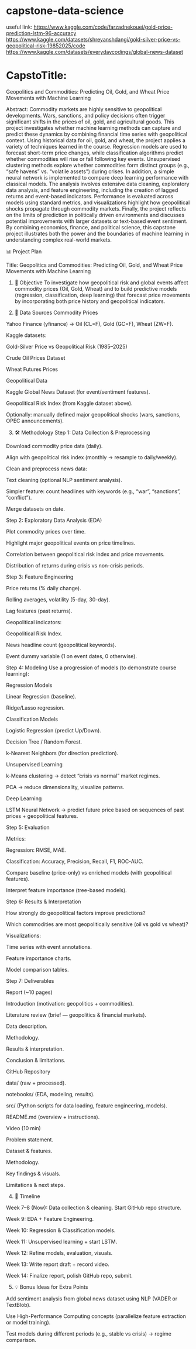 # capstone-data-science
useful link:
https://www.kaggle.com/code/farzadnekouei/gold-price-prediction-lstm-96-accuracy
https://www.kaggle.com/datasets/shreyanshdangi/gold-silver-price-vs-geopolitical-risk-19852025/code 
https://www.kaggle.com/datasets/everydaycodings/global-news-dataset
# CapstoTitle:
Geopolitics and Commodities: Predicting Oil, Gold, and Wheat Price Movements with Machine Learning

Abstract:
Commodity markets are highly sensitive to geopolitical developments. Wars, sanctions, and policy decisions often trigger significant shifts in the prices of oil, gold, and agricultural goods. This project investigates whether machine learning methods can capture and predict these dynamics by combining financial time series with geopolitical context.
Using historical data for oil, gold, and wheat, the project applies a variety of techniques learned in the course. Regression models are used to forecast short-term price changes, while classification algorithms predict whether commodities will rise or fall following key events. Unsupervised clustering methods explore whether commodities form distinct groups (e.g., “safe havens” vs. “volatile assets”) during crises. In addition, a simple neural network is implemented to compare deep learning performance with classical models.
The analysis involves extensive data cleaning, exploratory data analysis, and feature engineering, including the creation of lagged returns and event-based indicators. Performance is evaluated across models using standard metrics, and visualizations highlight how geopolitical shocks propagate through commodity markets. Finally, the project reflects on the limits of prediction in politically driven environments and discusses potential improvements with larger datasets or text-based event sentiment.
By combining economics, finance, and political science, this capstone project illustrates both the power and the boundaries of machine learning in understanding complex real-world markets.

📊 Project Plan

Title: Geopolitics and Commodities: Predicting Oil, Gold, and Wheat Price Movements with Machine Learning

1. 🎯 Objective
To investigate how geopolitical risk and global events affect commodity prices (Oil, Gold, Wheat) and to build predictive models (regression, classification, deep learning) that forecast price movements by incorporating both price history and geopolitical indicators.

2. 📂 Data Sources
Commodity Prices

Yahoo Finance (yfinance) → Oil (CL=F), Gold (GC=F), Wheat (ZW=F).

Kaggle datasets:

Gold-Silver Price vs Geopolitical Risk (1985–2025)

Crude Oil Prices Dataset

Wheat Futures Prices

Geopolitical Data

Kaggle Global News Dataset (for event/sentiment features).

Geopolitical Risk Index (from Kaggle dataset above).

Optionally: manually defined major geopolitical shocks (wars, sanctions, OPEC announcements).

3. 🛠 Methodology
Step 1: Data Collection & Preprocessing

Download commodity price data (daily).

Align with geopolitical risk index (monthly → resample to daily/weekly).

Clean and preprocess news data:

Text cleaning (optional NLP sentiment analysis).

Simpler feature: count headlines with keywords (e.g., “war”, “sanctions”, “conflict”).

Merge datasets on date.

Step 2: Exploratory Data Analysis (EDA)

Plot commodity prices over time.

Highlight major geopolitical events on price timelines.

Correlation between geopolitical risk index and price movements.

Distribution of returns during crisis vs non-crisis periods.

Step 3: Feature Engineering

Price returns (% daily change).

Rolling averages, volatility (5-day, 30-day).

Lag features (past returns).

Geopolitical indicators:

Geopolitical Risk Index.

News headline count (geopolitical keywords).

Event dummy variable (1 on event dates, 0 otherwise).

Step 4: Modeling
Use a progression of models (to demonstrate course learning):

Regression Models

Linear Regression (baseline).

Ridge/Lasso regression.

Classification Models

Logistic Regression (predict Up/Down).

Decision Tree / Random Forest.

k-Nearest Neighbors (for direction prediction).

Unsupervised Learning

k-Means clustering → detect “crisis vs normal” market regimes.

PCA → reduce dimensionality, visualize patterns.

Deep Learning

LSTM Neural Network → predict future price based on sequences of past prices + geopolitical features.

Step 5: Evaluation

Metrics:

Regression: RMSE, MAE.

Classification: Accuracy, Precision, Recall, F1, ROC-AUC.

Compare baseline (price-only) vs enriched models (with geopolitical features).

Interpret feature importance (tree-based models).

Step 6: Results & Interpretation

How strongly do geopolitical factors improve predictions?

Which commodities are most geopolitically sensitive (oil vs gold vs wheat)?

Visualizations:

Time series with event annotations.

Feature importance charts.

Model comparison tables.

Step 7: Deliverables

Report (~10 pages)

Introduction (motivation: geopolitics + commodities).

Literature review (brief — geopolitics & financial markets).

Data description.

Methodology.

Results & interpretation.

Conclusion & limitations.

GitHub Repository

data/ (raw + processed).

notebooks/ (EDA, modeling, results).

src/ (Python scripts for data loading, feature engineering, models).

README.md (overview + instructions).

Video (10 min)

Problem statement.

Dataset & features.

Methodology.

Key findings & visuals.

Limitations & next steps.

4. 📅 Timeline

Week 7–8 (Now): Data collection & cleaning. Start GitHub repo structure.

Week 9: EDA + Feature Engineering.

Week 10: Regression & Classification models.

Week 11: Unsupervised learning + start LSTM.

Week 12: Refine models, evaluation, visuals.

Week 13: Write report draft + record video.

Week 14: Finalize report, polish GitHub repo, submit.

5. 💡 Bonus Ideas for Extra Points

Add sentiment analysis from global news dataset using NLP (VADER or TextBlob).

Use High-Performance Computing concepts (parallelize feature extraction or model training).

Test models during different periods (e.g., stable vs crisis) → regime comparison.